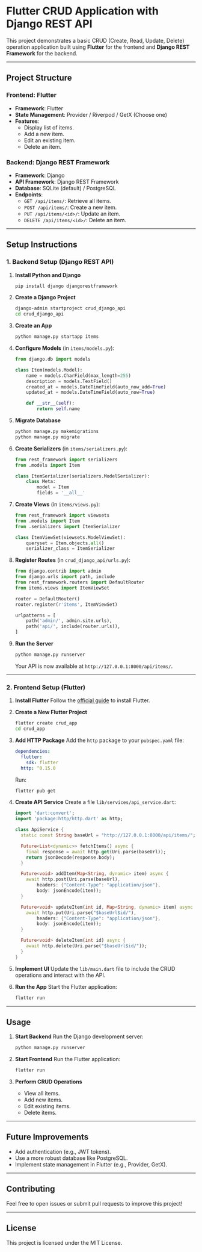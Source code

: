 # Flutter CRUD Application with Django REST API

This project demonstrates a basic CRUD (Create, Read, Update, Delete) operation application built using **Flutter** for the frontend and **Django REST Framework** for the backend.

---

## **Project Structure**

### **Frontend**: Flutter
- **Framework**: Flutter
- **State Management**: Provider / Riverpod / GetX (Choose one)
- **Features**:
  - Display list of items.
  - Add a new item.
  - Edit an existing item.
  - Delete an item.

### **Backend**: Django REST Framework
- **Framework**: Django
- **API Framework**: Django REST Framework
- **Database**: SQLite (default) / PostgreSQL
- **Endpoints**:
  - `GET /api/items/`: Retrieve all items.
  - `POST /api/items/`: Create a new item.
  - `PUT /api/items/<id>/`: Update an item.
  - `DELETE /api/items/<id>/`: Delete an item.

---

## **Setup Instructions**

### **1. Backend Setup (Django REST API)**

1. **Install Python and Django**
   ```bash
   pip install django djangorestframework
   ```

2. **Create a Django Project**
   ```bash
   django-admin startproject crud_django_api
   cd crud_django_api
   ```

3. **Create an App**
   ```bash
   python manage.py startapp items
   ```

4. **Configure Models** (in `items/models.py`):
   ```python
   from django.db import models

   class Item(models.Model):
       name = models.CharField(max_length=255)
       description = models.TextField()
       created_at = models.DateTimeField(auto_now_add=True)
       updated_at = models.DateTimeField(auto_now=True)

       def __str__(self):
           return self.name
   ```

5. **Migrate Database**
   ```bash
   python manage.py makemigrations
   python manage.py migrate
   ```

6. **Create Serializers** (in `items/serializers.py`):
   ```python
   from rest_framework import serializers
   from .models import Item

   class ItemSerializer(serializers.ModelSerializer):
       class Meta:
           model = Item
           fields = '__all__'
   ```

7. **Create Views** (in `items/views.py`):
   ```python
   from rest_framework import viewsets
   from .models import Item
   from .serializers import ItemSerializer

   class ItemViewSet(viewsets.ModelViewSet):
       queryset = Item.objects.all()
       serializer_class = ItemSerializer
   ```

8. **Register Routes** (in `crud_django_api/urls.py`):
   ```python
   from django.contrib import admin
   from django.urls import path, include
   from rest_framework.routers import DefaultRouter
   from items.views import ItemViewSet

   router = DefaultRouter()
   router.register(r'items', ItemViewSet)

   urlpatterns = [
       path('admin/', admin.site.urls),
       path('api/', include(router.urls)),
   ]
   ```

9. **Run the Server**
   ```bash
   python manage.py runserver
   ```

   Your API is now available at `http://127.0.0.1:8000/api/items/`.

---

### **2. Frontend Setup (Flutter)**

1. **Install Flutter**
   Follow the [official guide](https://docs.flutter.dev/get-started/install) to install Flutter.

2. **Create a New Flutter Project**
   ```bash
   flutter create crud_app
   cd crud_app
   ```

3. **Add HTTP Package**
   Add the `http` package to your `pubspec.yaml` file:
   ```yaml
   dependencies:
     flutter:
       sdk: flutter
     http: ^0.15.0
   ```

   Run:
   ```bash
   flutter pub get
   ```

4. **Create API Service**
   Create a file `lib/services/api_service.dart`:
   ```dart
   import 'dart:convert';
   import 'package:http/http.dart' as http;

   class ApiService {
     static const String baseUrl = "http://127.0.0.1:8000/api/items/";

     Future<List<dynamic>> fetchItems() async {
       final response = await http.get(Uri.parse(baseUrl));
       return jsonDecode(response.body);
     }

     Future<void> addItem(Map<String, dynamic> item) async {
       await http.post(Uri.parse(baseUrl),
           headers: {"Content-Type": "application/json"},
           body: jsonEncode(item));
     }

     Future<void> updateItem(int id, Map<String, dynamic> item) async {
       await http.put(Uri.parse("$baseUrl$id/"),
           headers: {"Content-Type": "application/json"},
           body: jsonEncode(item));
     }

     Future<void> deleteItem(int id) async {
       await http.delete(Uri.parse("$baseUrl$id/"));
     }
   }
   ```

5. **Implement UI**
   Update the `lib/main.dart` file to include the CRUD operations and interact with the API.

6. **Run the App**
   Start the Flutter application:
   ```bash
   flutter run
   ```

---

## **Usage**

1. **Start Backend**
   Run the Django development server:
   ```bash
   python manage.py runserver
   ```

2. **Start Frontend**
   Run the Flutter application:
   ```bash
   flutter run
   ```

3. **Perform CRUD Operations**
   - View all items.
   - Add new items.
   - Edit existing items.
   - Delete items.

---

## **Future Improvements**
- Add authentication (e.g., JWT tokens).
- Use a more robust database like PostgreSQL.
- Implement state management in Flutter (e.g., Provider, GetX).

---

## **Contributing**
Feel free to open issues or submit pull requests to improve this project!

---

## **License**
This project is licensed under the MIT License.
